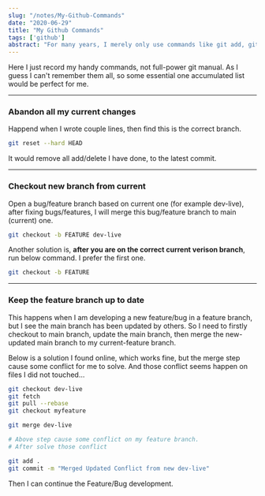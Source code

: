 ```yaml
---
slug: "/notes/My-Github-Commands"
date: "2020-06-29"
title: "My Github Commands"
tags: ['github']
abstract: "For many years, I merely only use commands like git add, git commit, git push .etc. Now I am colaborating with more and more professional people on Github. So I want to record a bit my commands learned here. It's not systemic, but maybe a quick cheatsheet."
---
```


Here I just record my handy commands, not full-power git manual. As I guess I can't remember them all, so some essential one accumulated list would be perfect for me.

---

### Abandon all my current changes
Happend when I wrote couple lines, then find this is the correct branch.

```bash
git reset --hard HEAD
```

It would remove all add/delete I have done, to the latest commit.

---

### Checkout new branch from current
Open a bug/feature branch based on current one (for example dev-live), after fixing bugs/features, I will merge this bug/feature branch to main (current) one.

```bash
git checkout -b FEATURE dev-live
```

Another solution is, **after you are on the correct current verison branch**, run below command. I prefer the first one.

```bash
git checkout -b FEATURE
```

---

### Keep the feature branch up to date

This happens when I am developing a new feature/bug in a feature branch, but I see the main branch has been updated by others. So I need to firstly checkout to main branch, update the main branch, then merge the new-updated main branch to my current-feature branch.


Below is a solution I found online, which works fine, but the merge step cause some conflict for me to solve. And those conflict seems happen on files I did not touched...

```bash
git checkout dev-live
git fetch
git pull --rebase
git checkout myfeature

git merge dev-live 

# Above step cause some conflict on my feature branch.
# After solve those conflict

git add .
git commit -m "Merged Updated Conflict from new dev-live"
```

Then I can continue the Feature/Bug development.